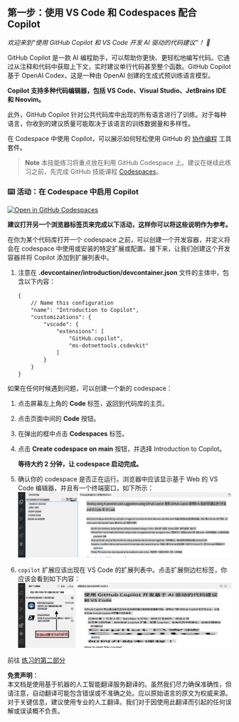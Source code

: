 ## 第一步：使用 VS Code 和 Codespaces 配合 Copilot

_欢迎来到“使用 GitHub Copilot 和 VS Code 开发 AI 驱动的代码建议”！ :wave:_

GitHub Copilot 是一款 AI 编程助手，可以帮助你更快、更轻松地编写代码。它通过从注释和代码中获取上下文，实时建议单行代码甚至整个函数。GitHub Copilot 基于 OpenAI Codex，这是一种由 OpenAI 创建的生成式预训练语言模型。

**Copilot 支持多种代码编辑器，包括 VS Code、Visual Studio、JetBrains IDE 和 Neovim。**

此外，GitHub Copilot 针对公共代码库中出现的所有语言进行了训练。对于每种语言，你收到的建议质量可能取决于该语言的训练数据量和多样性。

在 Codespace 中使用 Copilot，可以展示如何轻松使用 GitHub 的 [协作编程](https://github.com/features#features-collaboration) 工具套件。

> **Note**
> 本技能练习将重点放在利用 GitHub Codespace 上。建议在继续此练习之前，先完成 GitHub 技能课程 [Codespaces](https://github.com/skills/code-with-codespaces)。

### ⌨️ 活动：在 Codespace 中启用 Copilot

[![Open in GitHub Codespaces](https://github.com/codespaces/badge.svg)](https://codespaces.new/microsoft/mastering-github-copilot-for-dotnet-csharp-developers?devcontainer_path=.devcontainer%2Fintroduction%2Fdevcontainer.json)

**建议打开另一个浏览器标签页来完成以下活动，这样你可以将这些说明作为参考。**

在你为某个代码库打开一个 codespace 之前，可以创建一个开发容器，并定义将会在 codespace 中使用或安装的特定扩展或配置。接下来，让我们创建这个开发容器并将 Copilot 添加到扩展列表中。

1. 注意在 **.devcontainer/introduction/devcontainer.json** 文件的主体中，包含以下内容：
   ```
   {
       // Name this configuration
       "name": "Introduction to Copilot",
       "customizations": {
           "vscode": {
               "extensions": [
                   "GitHub.copilot",
                   "ms-dotnettools.csdevkit"
               ]
           }
       }
   }
   ```

如果在任何时候遇到问题，可以创建一个新的 codespace：

1. 点击屏幕左上角的 **Code** 标签，返回到代码库的主页。
1. 点击页面中间的 **Code** 按钮。
1. 在弹出的框中点击 **Codespaces** 标签。
1. 点击 **Create codespace on main** 按钮，并选择 Introduction to Copilot。

   **等待大约 2 分钟，让 codespace 启动完成。**

1. 确认你的 codespace 是否正在运行。浏览器中应该显示基于 Web 的 VS Code 编辑器，并且有一个终端窗口，如下所示：
   ![Screen Shot 2023-03-09 at 9 09 07 AM](../../../../translated_images/1-skills-0.1c00cff1473d07e185dbb26d6fb869697436c85fbfb7166f9cfc394f08e77776.zh.png)
1. `copilot` 扩展应该出现在 VS Code 的扩展列表中。点击扩展侧边栏标签，你应该会看到如下内容：
   ![Screen Shot 2023-03-09 at 9 04 13 AM](../../../../translated_images/1-skills-1.86911486a2a6c46d5195718017ae3e4e45be73c900914136d779693e75394d3c.zh.png)

前往 [练习的第二部分](./2-skills-dotnet.md)

**免责声明**：  
本文档是使用基于机器的人工智能翻译服务翻译的。虽然我们尽力确保准确性，但请注意，自动翻译可能包含错误或不准确之处。应以原始语言的原文为权威来源。对于关键信息，建议使用专业的人工翻译。我们对于因使用此翻译而引起的任何误解或误读概不负责。